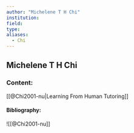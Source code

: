 ```yaml
---
author: "Michelene T H Chi"
institution:
field:
type:
aliases:
  - Chi
---
```


## Michelene T H Chi

### Content:
[[@Chi2001-nu|Learning From Human Tutoring]]

#### Bibliography:

![[@Chi2001-nu]]
